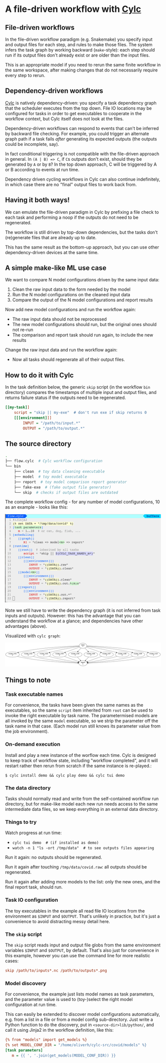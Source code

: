 # A file-driven workflow with [Cylc](http://www.cylc.org)

## File-driven workflows

In the file-driven workflow paradigm (e.g. Snakemake) you specify input and
output files for each step, and rules to make those files. The system infers
the task graph by working backward (`make`-style): each step should run if its
output files don't already exist or are older than the input files.

This is an appropriate model if you need to rerun the same finite workflow
in the same workspace, after making changes that do not necessarily require
every step to rerun.

## Dependency-driven workflows

[Cylc](http://www.cylc.org) is natively dependency-driven: you specify a task
dependency graph that the scheduler executes from the top down. File IO
locations may be configured for tasks in order to get executables to cooperate
in the workflow context, but Cylc itself does not look at the files.

Dependency-driven workflows can respond to events that can't be inferred by
backward file checking. For example, you could trigger an alternate graph path
if a task fails *after* generating its expected outputs (the outputs could be
incomplete, say).

In fact conditional triggering is not compatible with the file-driven approach
in general. In `(A | B) => C`, if `C`s outputs don't exist, should they be
generated by `A` or by `B`?  In the top down approach, C will be triggered 
by A or B according to events at run time.

Dependency driven cycling workflows in Cylc can also continue indefinitely, in
which case there are no "final" output files to work back from.

## Having it both ways!

We can emulate the file-driven paradigm in Cylc by prefixing a file check to
each task and performing a noop if the outputs do not need to be regenerated.

The workflow is still driven by top-down dependencies, but the tasks don't
(re)generate files that are already up to date.

This has the same result as the bottom-up approach, but you can use other
dependency-driven devices at the same time. 

## A simple make-like ML use case

We want to compare N model configurations driven by the same input data:
1. Clean the raw input data to the form needed by the model
2. Run the N model configurations on the cleaned input data
3. Compare the output of the N model configurations and report results

Now add new model configurations and run the workflow again:
- The raw input data should not be reprocessed
- The new model configurations should run, but the original ones should not re-run
- The comparison and report task should run again, to include the new results

Change the raw input data and run the workflow again:
- Now all tasks should regenerate all of their output files.

## How to do it with Cylc

In the task definition below, the generic `skip` script (in the workflow `bin`
directory) compares the timestamps of multiple input and output files, and
returns failure status if the outputs need to be regenerated.

```ini
[[my-task]]
    script = "skip || my-exe"  # don't run exe if skip returns 0
    [[[environment]]]
        INPUT = "/path/to/input.*"
        OUTPUT = "/path/to/output.*"
```

## The source directory

```bash
.
├── flow.cylc  # Cylc workflow configuration
└── bin
    ├── clean  # toy data cleaning executable
    ├── model  # toy model executable
    ├── report  # toy model comparison report generator
    ├── fake-exe  # (fake output file generator)
    └── skip  # checks if output files are outdated
```

The complete workflow config - for any number of model configurations, 10 as
an example - looks like this:

![flow.cylc](img/flow.png)

Note we still have to write the dependency graph (it is not inferred from task
inputs and outputs). However: this has the advantage that you can understand
the workflow at a glance; and dependencies have other advantages (above).

Visualized with `cylc graph`:

![cylc-graph](img/graph.png)

## Things to note

### Task executable names

For convenience, the tasks have been given the same names as the executables,
so the same `script` item inherited from `root` can be used to invoke the
right executable by task name. The parametermised models are all invoked by the
same `model` executable, so we strip the parameter off the task name in that
case. (Each model run still knows its parameter value from the job environment).

### On-demand execution

Install and play a new instance of the worflow each time. Cylc is designed to
keep track of workflow state, including "workflow completed", and it will
restart rather then rerun from scratch if the same instance is re-played.:
```console
$ cylc install demo && cylc play demo && cylc tui demo
```

### The data directory

Tasks should normally read and write from the self-contained workflow run
directory, but for make-like model each new run needs access to the
same intermediate data files, so we keep everything in an external
data directory.


### Things to try

Watch progress at run time:
- `cylc tui demo  # (if installed as demo)`
- `watch -n 1 "ls -ort /tmp/data"  # to see outputs files appearing`

Run it again: no outputs should be regenerated.

Run it again after touching `/tmp/data/covid.raw`: all outputs should be
regenerated.

Run it again after adding more models to the list: only the new ones, and the
final report task, should run.


### Task IO configuration

The toy executables in the example all read file IO locations from the
environment as `$INPUT` and `$OUTPUT`. That's unlikely in practice,
but it's just a convenience to avoid distracting messy detail here.


### The `skip` script

The `skip` script reads input and output file globs from the same environment
variables `$INPUT` and `$OUTPUT`, by default. That's also just for convenience
in this example, however you can use the command line for more realistic cases:

```ini
skip /path/to/inputs*.nc /path/to/outputs*.png
```

### Model discovery

For convenience, the example just lists model names as task parameters, and
the parameter value is used to (toy-)select the right model configuration at
run time.

This can easily be extended to discover model configurations automatically,
e.g. from a list in a file or from a model config sub-directory. Just
write a Python function to do the discovery, put in `<source-dir>lib/python/`,
and call it using Jinja2 in the workflow definition, like this:

```ini
{% from "models" import get_models %}
{% set MODEL_CONF_DIR = "/home/oliverh/cylc-src/covid/models" %}
[task parameters]
   m = {{ ', '.join(get_models(MODEL_CONF_DIR)) }}
```
